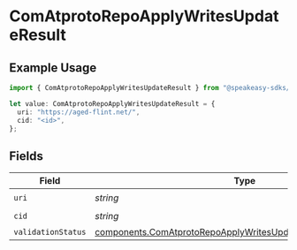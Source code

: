 # ComAtprotoRepoApplyWritesUpdateResult

## Example Usage

```typescript
import { ComAtprotoRepoApplyWritesUpdateResult } from "@speakeasy-sdks/bluesky/models/components";

let value: ComAtprotoRepoApplyWritesUpdateResult = {
  uri: "https://aged-flint.net/",
  cid: "<id>",
};
```

## Fields

| Field                                                                                                                                                | Type                                                                                                                                                 | Required                                                                                                                                             | Description                                                                                                                                          |
| ---------------------------------------------------------------------------------------------------------------------------------------------------- | ---------------------------------------------------------------------------------------------------------------------------------------------------- | ---------------------------------------------------------------------------------------------------------------------------------------------------- | ---------------------------------------------------------------------------------------------------------------------------------------------------- |
| `uri`                                                                                                                                                | *string*                                                                                                                                             | :heavy_check_mark:                                                                                                                                   | N/A                                                                                                                                                  |
| `cid`                                                                                                                                                | *string*                                                                                                                                             | :heavy_check_mark:                                                                                                                                   | N/A                                                                                                                                                  |
| `validationStatus`                                                                                                                                   | [components.ComAtprotoRepoApplyWritesUpdateResultValidationStatus](../../models/components/comatprotorepoapplywritesupdateresultvalidationstatus.md) | :heavy_minus_sign:                                                                                                                                   | N/A                                                                                                                                                  |